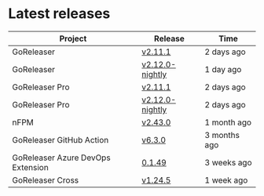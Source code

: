 # Latest releases

| Project                           | Release                                                                                         | Time        |
| --------------------------------- | ----------------------------------------------------------------------------------------------- | ----------- |
| GoReleaser | [v2.11.1](https://github.com/goreleaser/goreleaser/releases/tag/v2.11.1) | 2 days ago |
| GoReleaser | [v2.12.0-nightly](https://github.com/goreleaser/goreleaser/releases/tag/nightly) | 1 day ago |
| GoReleaser Pro | [v2.11.1](https://github.com/goreleaser/goreleaser-pro/releases/tag/v2.11.1) | 2 days ago |
| GoReleaser Pro | [v2.12.0-nightly](https://github.com/goreleaser/goreleaser-pro/releases/tag/nightly) | 2 days ago |
| nFPM | [v2.43.0](https://github.com/goreleaser/nfpm/releases/tag/v2.43.0) | 1 month ago |
| GoReleaser GitHub Action | [v6.3.0](https://github.com/goreleaser/goreleaser-action/releases/tag/v6.3.0) | 3 months ago |
| GoReleaser Azure DevOps Extension | [0.1.49](https://github.com/goreleaser/goreleaser-azure-devops-extension/releases/tag/0.1.49) | 3 weeks ago |
| GoReleaser Cross | [v1.24.5](https://github.com/goreleaser/goreleaser-cross/releases/tag/v1.24.5) | 1 week ago |
